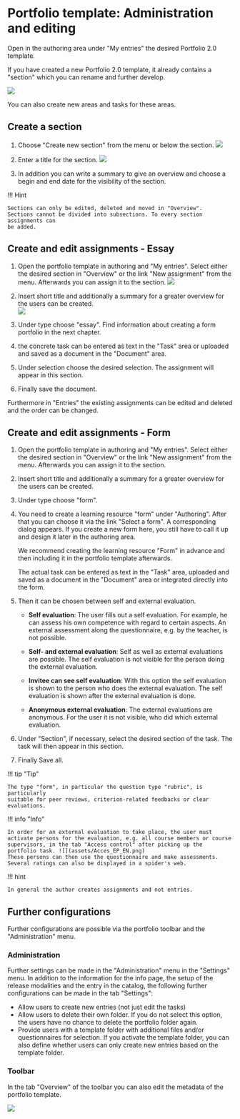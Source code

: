 #  Portfolio template: Administration and editing

Open in the authoring area under "My entries" the desired Portfolio 2.0
template.

If you have created a new Portfolio 2.0 template, it already contains a
"section" which you can rename and further develop.

![](assets/13_portfolio_task.png)

You can also create new areas and tasks for these areas.

## Create a section  

1.  Choose "Create new section" from the menu or below the section.
![](assets/13_portfolio_create_section.png)  
  
2. Enter a title for the section.
![](assets/portfolio_new_section.jpg)  
 
3. In addition you can write a summary to give an overview and choose a begin and end date for the visibility of the section.  
  
!!! Hint

	Sections can only be edited, deleted and moved in "Overview".  
	Sections cannot be divided into subsections. To every section assignments can
	be added.  
	

## Create and edit assignments - Essay  
 
1. Open the portfolio template in authoring and "My entries". 
Select either the desired section in "Overview" or the link "New assignment"
from the menu. Afterwards you can assign it to the section.
![](assets/13_portfolio_new_assignment.png)  
  
2. Insert short title and additionally a summary for a greater overview for the users can be created.  
![](assets/portfolio_new_assigment.jpg)

3. Under type choose "essay". Find information about creating a form portfolio in
the next chapter.    
  
4. the concrete task can be entered as text in the "Task" area or uploaded and saved as a document in the "Document" area. 

5. Under selection choose the desired selection. The assignment will appear in
this section.  

6. Finally save the document.

  
Furthermore in "Entries" the existing assignments can be edited and deleted and the order can be changed.


## Create and edit assignments - Form
  

1. Open the portfolio template in authoring and "My entries".
Select either the desired section in "Overview" or the link "New assignment"
from the menu. Afterwards you can assign it to the section.
 
2. Insert short title and additionally a summary for a greater overview for the users can be created.

3. Under type choose "form".

4. You need to create a learning resource "form" under "Authoring". After that
you can choose it via the link "Select a form". A corresponding dialog appears. If you create a new form here, you still have to call it up and design it later in the authoring area. 

	We recommend creating the learning resource "Form" in advance and then including it in the portfolio template afterwards.    

	The actual task can be entered as text in the "Task" area, uploaded and saved as a document in the "Document" area or integrated directly into the form. 

5. Then it can be chosen between self and external evaluation.

	* **Self evaluation**: The user fills out a self evaluation. For example, he
	can assess his own competence with regard to certain aspects. An external
	assessment along the questionnaire, e.g. by the teacher, is not possible.

	* **Self- and external evaluation**: Self as well as external evaluations are
	possible. The self evaluation is not visible for the person doing the external
	evaluation.

	* **Invitee can see self evaluation**: With this option the self evaluation is
	shown to the person who does the external evaluation. The self evaluation is
	shown after the external evaluation is done.

	* **Anonymous external evaluation**: The external evaluations are anonymous.
	For the user it is not visible, who did which external evaluation.  
  
6. Under "Section", if necessary, select the desired section of the task.
The task will then appear in this section.  

7. Finally Save all.  

!!! tip "Tip"

	The type "form", in particular the question type "rubric", is particularly
	suitable for peer reviews, criterion-related feedbacks or clear evaluations.
  
!!! info "Info"

	In order for an external evaluation to take place, the user must activate persons for the evaluation, e.g. all course members or course supervisors, in the tab "Access control" after picking up the portfolio task. ![](assets/Acces_EP_EN.png)
	These persons can then use the questionnaire and make assessments. Several ratings can also be displayed in a spider's web.

!!! hint

	In general the author creates assignments and not entries.

## Further configurations

Further configurations are possible via the portfolio toolbar and the
"Administration" menu.

### Administration

Further settings can be made in the "Administration" menu in the "Settings"
menu. In addition to the information for the info page, the setup of the
release modalities and the entry in the catalog, the following further
configurations can be made in the tab "Settings":

  * Allow users to create new entries (not just edit the tasks)
  * Allow users to delete their own folder. If you do not select this option, the users have no chance to delete the portfolio folder again.
  * Provide users with a template folder with additional files and/or questionnaires for selection. If you activate the template folder, you can also define whether users can only create new entries based on the template folder.

### Toolbar

In the tab "Overview" of the toolbar you can also edit the metadata of the
portfolio template.

![](assets/13_portfolio_edit_metadata.png)

